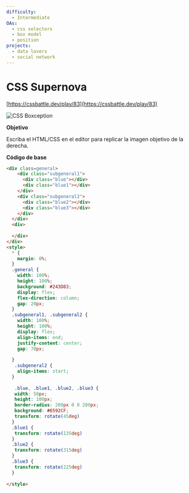 ```yaml
---
difficulty:
  - Intermediate
OAs:
  - css selectors
  - box model
  - position
projects:
  - data lovers
  - social network
---
```


# CSS Supernova

[https://cssbattle.dev/play/83](https://cssbattle.dev/play/83)

![CSS Boxception](css_supernova.png)

__Objetivo__

Escriba el HTML/CSS en el editor para replicar la imagen objetivo de la derecha.

__Código de base__

```html
<div class=general>
    <div class="subgeneral1">
      <div class="blue"></div>
      <div class="blue1"></div>
    </div>
    <div class="subgeneral2">
      <div class="blue2"></div>
      <div class="blue3"></div>
    </div>  
  </div>
  <div>
    
  </div>
</div>
<style>
  * {
    margin: 0%;
  }
  .general {
    width: 100%;
    height: 100%;
    background: #243D83;
    display: flex;
    flex-direction: column;
    gap: 20px;
  }
  .subgeneral1, .subgeneral2 {
    width: 100%;
    height: 100%;
    display: flex;
    align-items: end;
    justify-content: center;
    gap: 70px;
 
  }
   .subgeneral2 {
    align-items: start;
  }
  
   .blue, .blue1, .blue2, .blue3 {
   width: 50px;
   height: 100px;
   border-radius: 200px 0 0 200px;
   background: #6592CF;
   transform: rotate(45deg)  
  }
  .blue1 {
   transform: rotate(135deg)  
  }
  .blue2 {
   transform: rotate(315deg)  
  }
  .blue3 {
   transform: rotate(225deg)  
  }
 
</style>
```
